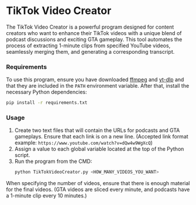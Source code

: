 # TikTok Video Creator
The TikTok Video Creator is a powerful program designed for content creators who want to enhance their TikTok videos with a unique blend of podcast discussions and exciting GTA gameplay. This tool automates the process of extracting 1-minute clips from specified YouTube videos, seamlessly merging them, and generating a corresponding transcript.

### Requirements
To use this program, ensure you have downloaded [ffmpeg](https://ffmpeg.org/download.html) and [yt-dlp](https://github.com/yt-dlp/yt-dlp) and that they are included in the `PATH` environment variable. After that, install the necessary Python dependencies:
```bash
pip install -r requirements.txt
```
### Usage
1. Create two text files that will contain the URLs for podcasts and GTA gameplays. Ensure that each link is on a new line. (Accepted link format example: `https://www.youtube.com/watch?v=dQw4w9WgXcQ`)
2. Assign a value to each global variable located at the top of the Python script.
3. Run the program from the CMD:
    ```bash
    python TikTokVideoCreator.py <HOW_MANY_VIDEOS_YOU_WANT>
    ```
When specifying the number of videos, ensure that there is enough material for the final videos. (GTA videos are sliced every minute, and podcasts have a 1-minute clip every 10 minutes.)
